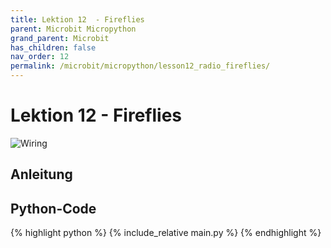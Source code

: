```yaml
---
title: Lektion 12  - Fireflies
parent: Microbit Micropython
grand_parent: Microbit
has_children: false
nav_order: 12
permalink: /microbit/micropython/lesson12_radio_fireflies/
---
```


# Lektion 12 - Fireflies 


![Wiring](./wiring.png "Wiring")

## Anleitung

## Python-Code

{% highlight python %}
    {% include_relative main.py %}
{% endhighlight %}
